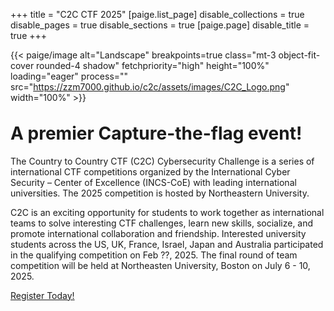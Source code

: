 +++
title = "C2C CTF 2025"
[paige.list_page]
disable_collections = true
disable_pages = true
disable_sections = true
[paige.page]
disable_title = true
+++

{{< paige/image alt="Landscape" breakpoints=true class="mt-3 object-fit-cover rounded-4 shadow" fetchpriority="high" height="100%" loading="eager" process="" src="https://zzm7000.github.io/c2c/assets/images/C2C_Logo.png" width="100%" >}}

<h1 class="fw-bold text-center" style="margin-top:2rem">A premier Capture-the-flag event!</h1>

<div class="container-fluid">
    <div class="justify-content-center row">
        <div class="col col-auto col-lg-7 px-0">
            <p class="lead mb-0 text-center">The Country to Country CTF (C2C) Cybersecurity Challenge is a series of international CTF competitions organized by the International Cyber Security – Center of Excellence (INCS-CoE) with leading international universities. The 2025 competition is hosted by Northeastern University. </p>
        </div>
        <div class="col col-auto col-lg-7 px-0">
             <p class="lead mb-0 text-center">  C2C is an exciting opportunity for students to work together as international teams to solve interesting CTF challenges, learn new skills, socialize, and promote international collaboration and friendship. Interested university students across the US, UK, France, Israel, Japan and Australia participated in the qualifying competition on Feb ??, 2025. The final round of team competition will be held at Northeasten University, Boston on July 6 - 10, 2025.</p>
        </div>
    </div>
</div>

<p class="lead text-center">
    <a href="https://google.com">Register Today!</a>
</p>

<!-- <div class="column-gap-3 d-flex display-6 justify-content-center">
    {{< paige/icon class="bi bi-github" title="GitHub" url="https://github.com/willfaught/paige" >}}
</div> -->
